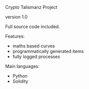 Crypto Talismanz Project

version 1.0

Full source code included.

Features:
- maths based curves
- programmatically generated items
- fully logged processes

Main languages:
- Python
- Solidity

